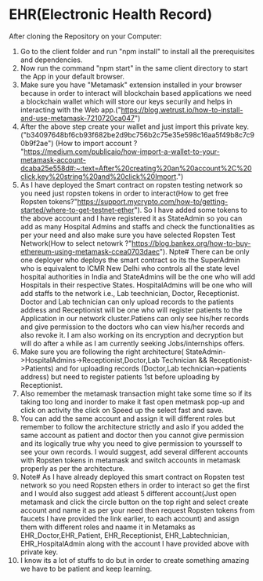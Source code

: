 # EHR(Electronic Health Record)

After cloning the Repository on your Computer:
1. Go to the client folder and run "npm install" to install all the prerequisites and dependencies.
2. Now run the command "npm start" in the same client directory to start the App in your default browser.
3. Make sure you have "Metamask" extension installed in your browser because in order to interact will blockchain based applications we   need a blockchain wallet which will store our keys securily and helps in interacting with the Web app.("https://blog.wetrust.io/how-to-install-and-use-metamask-7210720ca047")
4. After the above step create your wallet and just import this private key.  ("b34097648bf6cb93f682be2d9bc756b2c75e35e598c16aa5f49b8c7c90b9f2ae") (How to import account ? "https://medium.com/publicaio/how-import-a-wallet-to-your-metamask-account-dcaba25e558d#:~:text=After%20creating%20an%20account%2C%20click,key%20string%20and%20click%20Import.")
5. As I have deployed the Smart contract on ropsten testing network so you need just ropsten tokens in order to interact(How to get free Ropsten tokens?"https://support.mycrypto.com/how-to/getting-started/where-to-get-testnet-ether"). So I have added some tokens to the above account and I have registered it as StateAdmin so you can add as many Hospital Admins and staffs and check the functionalities as per your need and also make sure you have selected Ropsten Test Network(How to select netowrk ?"https://blog.bankex.org/how-to-buy-ethereum-using-metamask-ccea0703daec"). Npte# There can be only one deployer who deploys the smart contract so its the SuperAdmin who is equivalent to ICMR New Delhi who controls all the state level hospital authorities in India and StateAdmins will be the one who will add Hospitals in their respective States. HospitalAdmins will be one who will add staffs to the network i.e., Lab teechnician, Doctor, Receptionist. Doctor and Lab technician can only upload records to the patients address and Receptionist will be one who will register patients to the Application in our network cluster.Patiens can only see his/her records and give permission to the doctors who can view his/her records and also revoke it. I am also working on its encryption and decryption but will do after a while as I am currently seeking Jobs/internships offers.
6. Make sure you are following the right architecture( StateAdmin->HospitalAdmins->Receptionist,Doctor,Lab Technician && Receptionist->Patients) and for uploading records (Doctor,Lab technician->patients address) but need to register patients 1st before uploading by Receptionist.
7. Also remember the metamask transaction might take some time so if its taking too long and inorder to make it fast open metmask pop-up and click on activity the click on Speed up the select fast and save.
8. You can add the same account and assign it will different roles but remember to follow the architecture strictly and aslo if you added the same account as patient and doctor then you cannot give permission and its logically true why you need to give permission to yoursself to see your own records. I would suggest, add several different accounts with Ropsten tokens in metamask and switch accounts in metamask properly as per the architecture.
9. Note# As I have already deployed this smart contract on Ropsten test network so you need Ropsten ethers in order to interact so get the first and I would also suggest add atleast 5 different account(Just open metamask and click the circle button on the top right and select create account and name it as per your need then request Ropsten tokens from faucets I have provided the link earlier, to each account) and assign them with different roles and naame it in Metamaks as EHR_Doctor,EHR_Patient, EHR_Receptionist, EHR_Labtechnician, EHR_HospitalAdmin along with the account I have provided above with private key. 
10. I know its a lot of stuffs to do but in order to create something amazing we have to be patient and keep learning.